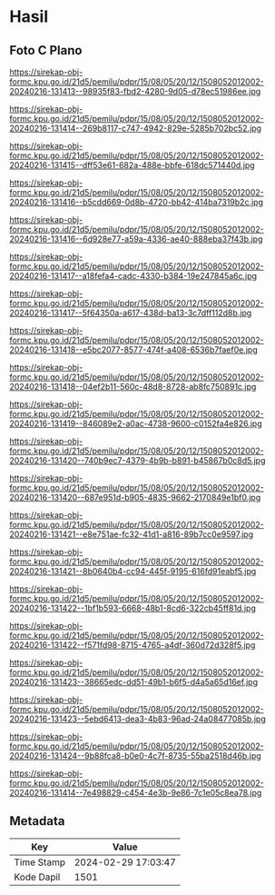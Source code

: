 # Hasil

## Foto C Plano

https://sirekap-obj-formc.kpu.go.id/21d5/pemilu/pdpr/15/08/05/20/12/1508052012002-20240216-131413--98935f83-fbd2-4280-9d05-d78ec51986ee.jpg

https://sirekap-obj-formc.kpu.go.id/21d5/pemilu/pdpr/15/08/05/20/12/1508052012002-20240216-131414--269b8117-c747-4942-829e-5285b702bc52.jpg

https://sirekap-obj-formc.kpu.go.id/21d5/pemilu/pdpr/15/08/05/20/12/1508052012002-20240216-131415--dff53e61-682a-488e-bbfe-618dc571440d.jpg

https://sirekap-obj-formc.kpu.go.id/21d5/pemilu/pdpr/15/08/05/20/12/1508052012002-20240216-131416--b5cdd669-0d8b-4720-bb42-414ba7319b2c.jpg

https://sirekap-obj-formc.kpu.go.id/21d5/pemilu/pdpr/15/08/05/20/12/1508052012002-20240216-131416--6d928e77-a59a-4336-ae40-888eba37f43b.jpg

https://sirekap-obj-formc.kpu.go.id/21d5/pemilu/pdpr/15/08/05/20/12/1508052012002-20240216-131417--a18fefa4-cadc-4330-b384-19e247845a6c.jpg

https://sirekap-obj-formc.kpu.go.id/21d5/pemilu/pdpr/15/08/05/20/12/1508052012002-20240216-131417--5f64350a-a617-438d-ba13-3c7dff112d8b.jpg

https://sirekap-obj-formc.kpu.go.id/21d5/pemilu/pdpr/15/08/05/20/12/1508052012002-20240216-131418--e5bc2077-8577-474f-a408-6536b7faef0e.jpg

https://sirekap-obj-formc.kpu.go.id/21d5/pemilu/pdpr/15/08/05/20/12/1508052012002-20240216-131418--04ef2b11-560c-48d8-8728-ab8fc750891c.jpg

https://sirekap-obj-formc.kpu.go.id/21d5/pemilu/pdpr/15/08/05/20/12/1508052012002-20240216-131419--846089e2-a0ac-4738-9600-c0152fa4e826.jpg

https://sirekap-obj-formc.kpu.go.id/21d5/pemilu/pdpr/15/08/05/20/12/1508052012002-20240216-131420--740b9ec7-4379-4b9b-b891-b45867b0c8d5.jpg

https://sirekap-obj-formc.kpu.go.id/21d5/pemilu/pdpr/15/08/05/20/12/1508052012002-20240216-131420--687e951d-b905-4835-9662-2170849e1bf0.jpg

https://sirekap-obj-formc.kpu.go.id/21d5/pemilu/pdpr/15/08/05/20/12/1508052012002-20240216-131421--e8e751ae-fc32-41d1-a816-89b7cc0e9597.jpg

https://sirekap-obj-formc.kpu.go.id/21d5/pemilu/pdpr/15/08/05/20/12/1508052012002-20240216-131421--8b0640b4-cc94-445f-9195-616fd91eabf5.jpg

https://sirekap-obj-formc.kpu.go.id/21d5/pemilu/pdpr/15/08/05/20/12/1508052012002-20240216-131422--1bf1b593-6668-48b1-8cd6-322cb45ff81d.jpg

https://sirekap-obj-formc.kpu.go.id/21d5/pemilu/pdpr/15/08/05/20/12/1508052012002-20240216-131422--f571fd98-8715-4765-a4df-360d72d328f5.jpg

https://sirekap-obj-formc.kpu.go.id/21d5/pemilu/pdpr/15/08/05/20/12/1508052012002-20240216-131423--38665edc-dd51-49b1-b6f5-d4a5a65d16ef.jpg

https://sirekap-obj-formc.kpu.go.id/21d5/pemilu/pdpr/15/08/05/20/12/1508052012002-20240216-131423--5ebd6413-dea3-4b83-96ad-24a08477085b.jpg

https://sirekap-obj-formc.kpu.go.id/21d5/pemilu/pdpr/15/08/05/20/12/1508052012002-20240216-131424--9b88fca8-b0e0-4c7f-8735-55ba2518d46b.jpg

https://sirekap-obj-formc.kpu.go.id/21d5/pemilu/pdpr/15/08/05/20/12/1508052012002-20240216-131414--7e498829-c454-4e3b-9e86-7c1e05c8ea78.jpg


## Metadata

| Key        | Value               |
| ---------- | ------------------- |
| Time Stamp | 2024-02-29 17:03:47 |
| Kode Dapil | 1501                |



